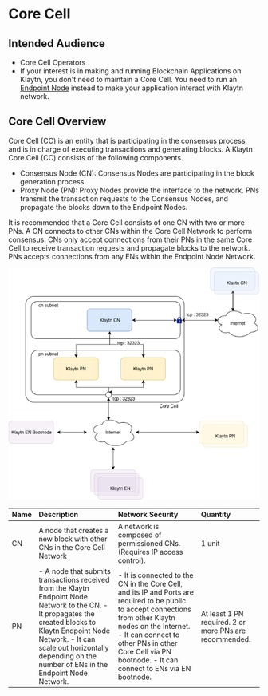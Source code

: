 # Core Cell

## Intended Audience <a id="intended-audience"></a>

* Core Cell Operators
* If your interest is in making and running Blockchain Applications on Klaytn, you don't need to maintain a Core Cell. You need to run an [Endpoint Node](../endpoint-node/) instead to make your application interact with Klaytn network. 

## Core Cell Overview <a id="core-cell-overview"></a>

Core Cell \(CC\) is an entity that is participating in the consensus process, and is in charge of executing transactions and generating blocks. A Klaytn Core Cell \(CC\) consists of the following components.

* Consensus Node \(CN\): Consensus Nodes are participating in the block generation process. 
* Proxy Node \(PN\): Proxy Nodes provide the interface to the network. PNs transmit the transaction requests to the Consensus Nodes, and propagate the blocks down to the Endpoint Nodes.

It is recommended that a Core Cell consists of one CN with two or more PNs. A CN connects to other CNs within the Core Cell Network to perform consensus. CNs only accept connections from their PNs in the same Core Cell to receive transaction requests and propagate blocks to the network. PNs accepts connections from any ENs within the Endpoint Node Network.

![Core Cell Overview](../../.gitbook/assets/cn_set%20%281%29.png)

| Name | Description | Network Security | Quantity |
| :--- | :--- | :--- | :--- |
| CN | A node that creates a new block with other CNs in the Core Cell Network | A network is composed of permissioned CNs. \(Requires IP access control\). | 1 unit |
| PN | - A node that submits transactions received from the Klaytn Endpoint Node Network to the CN.  - It propagates the created blocks to Klaytn Endpoint Node Network.  - It can scale out horizontally depending on the number of ENs in the Endpoint Node Network. | - It is connected to the CN in the Core Cell, and its IP and Ports are required to be public to accept connections from other Klaytn nodes on the Internet.  - It can connect to other PNs in other Core Cell via PN bootnode.  - It can connect to ENs via EN bootnode. | At least 1 PN required. 2 or more PNs are recommended. |

